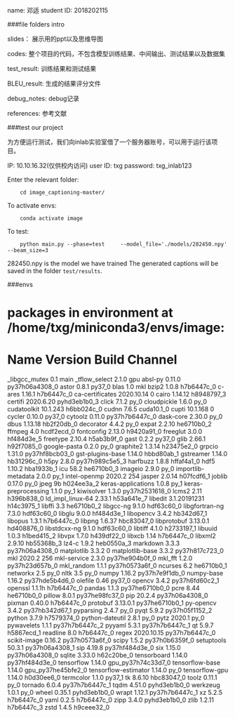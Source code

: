 name:		邓适
student ID:	2018202115

###file folders intro

slides：		展示用的ppt以及思维导图

codes:			整个项目的代码，不包含模型训练结果、中间输出、测试结果以及数据集

test_result:	训练结果和测试结果

BLEU_result:	生成的结果评分文件

debug_notes:	debug记录

references:		参考文献

###test our project

为方便运行测试，我们向inlab实验室借了一个服务器账号，可以用于运行该项目。

IP:			10.10.16.32(仅供校内访问)
user ID:	txg
password:	txg_inlab123

Enter the relevant folder:
```shell
	cd image_captioning-master/
```

To activate envs:
```shell
	conda activate image
```

To test:
```shell
	python main.py --phase=test     --model_file='./models/282450.npy'     --beam_size=3
```
282450.npy is the model we have trained
The generated captions will be saved in the folder `test/results`.

###envs
# packages in environment at /home/txg/miniconda3/envs/image:
#
# Name                    Version                   Build  Channel
_libgcc_mutex             0.1                        main
_tflow_select             2.1.0                       gpu
absl-py                   0.11.0           py37h06a4308_0
astor                     0.8.1                    py37_0
blas                      1.0                         mkl
bzip2                     1.0.8                h7b6447c_0
c-ares                    1.16.1               h7b6447c_0
ca-certificates           2020.10.14                    0
cairo                     1.14.12              h8948797_3
certifi                   2020.6.20          pyhd3eb1b0_3
click                     7.1.2                      py_0
cloudpickle               1.6.0                      py_0
cudatoolkit               10.1.243             h6bb024c_0
cudnn                     7.6.5                cuda10.1_0
cupti                     10.1.168                      0
cycler                    0.10.0                   py37_0
cytoolz                   0.11.0           py37h7b6447c_0
dask-core                 2.30.0                     py_0
dbus                      1.13.18              hb2f20db_0
decorator                 4.4.2                      py_0
expat                     2.2.10               he6710b0_2
ffmpeg                    4.0                  hcdf2ecd_0
fontconfig                2.13.0               h9420a91_0
freeglut                  3.0.0                hf484d3e_5
freetype                  2.10.4               h5ab3b9f_0
gast                      0.2.2                    py37_0
glib                      2.66.1               h92f7085_0
google-pasta              0.2.0                      py_0
graphite2                 1.3.14               h23475e2_0
grpcio                    1.31.0           py37hf8bcb03_0
gst-plugins-base          1.14.0               hbbd80ab_1
gstreamer                 1.14.0               hb31296c_0
h5py                      2.8.0            py37h989c5e5_3
harfbuzz                  1.8.8                hffaf4a1_0
hdf5                      1.10.2               hba1933b_1
icu                       58.2                 he6710b0_3
imageio                   2.9.0                      py_0
importlib-metadata        2.0.0                      py_1
intel-openmp              2020.2                      254
jasper                    2.0.14               h07fcdf6_1
joblib                    0.17.0                     py_0
jpeg                      9b                   h024ee3a_2
keras-applications        1.0.8                      py_1
keras-preprocessing       1.1.0                      py_1
kiwisolver                1.3.0            py37h2531618_0
lcms2                     2.11                 h396b838_0
ld_impl_linux-64          2.33.1               h53a641e_7
libedit                   3.1.20191231         h14c3975_1
libffi                    3.3                  he6710b0_2
libgcc-ng                 9.1.0                hdf63c60_0
libgfortran-ng            7.3.0                hdf63c60_0
libglu                    9.0.0                hf484d3e_1
libopencv                 3.4.2                hb342d67_1
libopus                   1.3.1                h7b6447c_0
libpng                    1.6.37               hbc83047_0
libprotobuf               3.13.0.1             hd408876_0
libstdcxx-ng              9.1.0                hdf63c60_0
libtiff                   4.1.0                h2733197_1
libuuid                   1.0.3                h1bed415_2
libvpx                    1.7.0                h439df22_0
libxcb                    1.14                 h7b6447c_0
libxml2                   2.9.10               hb55368b_3
lz4-c                     1.9.2                heb0550a_3
markdown                  3.3.3            py37h06a4308_0
matplotlib                3.3.2                         0
matplotlib-base           3.3.2            py37h817c723_0
mkl                       2020.2                      256
mkl-service               2.3.0            py37he904b0f_0
mkl_fft                   1.2.0            py37h23d657b_0
mkl_random                1.1.1            py37h0573a6f_0
ncurses                   6.2                  he6710b0_1
networkx                  2.5                        py_0
nltk                      3.5                        py_0
numpy                     1.16.2           py37h7e9f1db_0
numpy-base                1.16.2           py37hde5b4d6_0
olefile                   0.46                     py37_0
opencv                    3.4.2            py37h6fd60c2_1
openssl                   1.1.1h               h7b6447c_0
pandas                    1.1.3            py37he6710b0_0
pcre                      8.44                 he6710b0_0
pillow                    8.0.1            py37he98fc37_0
pip                       20.2.4           py37h06a4308_0
pixman                    0.40.0               h7b6447c_0
protobuf                  3.13.0.1         py37he6710b0_1
py-opencv                 3.4.2            py37hb342d67_1
pyparsing                 2.4.7                      py_0
pyqt                      5.9.2            py37h05f1152_2
python                    3.7.9                h7579374_0
python-dateutil           2.8.1                      py_0
pytz                      2020.1                     py_0
pywavelets                1.1.1            py37h7b6447c_2
pyyaml                    5.3.1            py37h7b6447c_1
qt                        5.9.7                h5867ecd_1
readline                  8.0                  h7b6447c_0
regex                     2020.10.15       py37h7b6447c_0
scikit-image              0.16.2           py37h0573a6f_0
scipy                     1.5.2            py37h0b6359f_0
setuptools                50.3.1           py37h06a4308_1
sip                       4.19.8           py37hf484d3e_0
six                       1.15.0           py37h06a4308_0
sqlite                    3.33.0               h62c20be_0
tensorboard               1.14.0           py37hf484d3e_0
tensorflow                1.14.0          gpu_py37h74c33d7_0
tensorflow-base           1.14.0          gpu_py37he45bfe2_0
tensorflow-estimator      1.14.0                     py_0
tensorflow-gpu            1.14.0               h0d30ee6_0
termcolor                 1.1.0                    py37_1
tk                        8.6.10               hbc83047_0
toolz                     0.11.1                     py_0
tornado                   6.0.4            py37h7b6447c_1
tqdm                      4.51.0             pyhd3eb1b0_0
werkzeug                  1.0.1                      py_0
wheel                     0.35.1             pyhd3eb1b0_0
wrapt                     1.12.1           py37h7b6447c_1
xz                        5.2.5                h7b6447c_0
yaml                      0.2.5                h7b6447c_0
zipp                      3.4.0              pyhd3eb1b0_0
zlib                      1.2.11               h7b6447c_3
zstd                      1.4.5                h9ceee32_0















